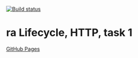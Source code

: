 [![Build status](https://ci.appveyor.com/api/projects/status/2l2fk85paqslp606?svg=true)](https://ci.appveyor.com/project/qvvverty/ra-lifecycle-http-1)
# ra Lifecycle, HTTP, task 1
[GitHub Pages](https://qvvverty.github.io/ra-lifecycle-http-1/)